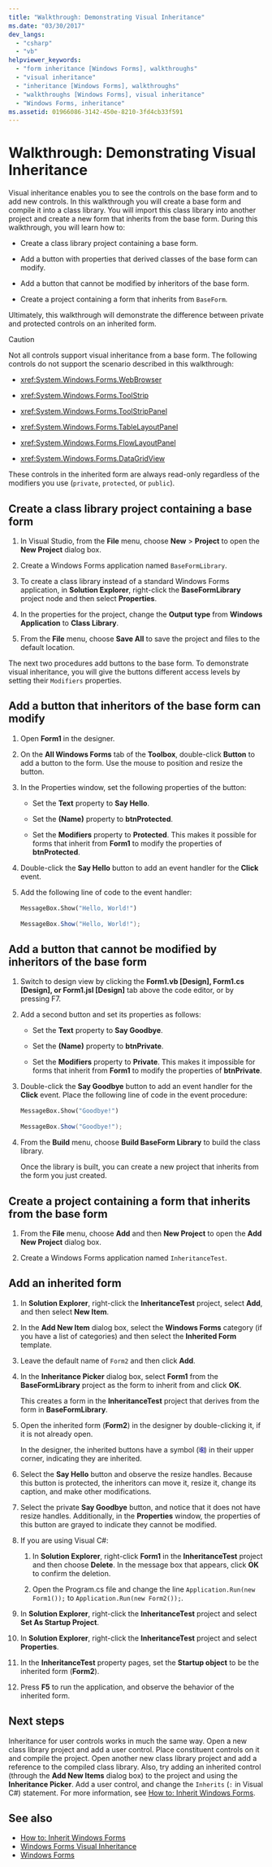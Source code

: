 ```yaml
---
title: "Walkthrough: Demonstrating Visual Inheritance"
ms.date: "03/30/2017"
dev_langs:
  - "csharp"
  - "vb"
helpviewer_keywords:
  - "form inheritance [Windows Forms], walkthroughs"
  - "visual inheritance"
  - "inheritance [Windows Forms], walkthroughs"
  - "walkthroughs [Windows Forms], visual inheritance"
  - "Windows Forms, inheritance"
ms.assetid: 01966086-3142-450e-8210-3fd4cb33f591
---
```

# Walkthrough: Demonstrating Visual Inheritance

Visual inheritance enables you to see the controls on the base form and to add new controls. In this walkthrough you will create a base form and compile it into a class library. You will import this class library into another project and create a new form that inherits from the base form. During this walkthrough, you will learn how to:

- Create a class library project containing a base form.

- Add a button with properties that derived classes of the base form can modify.

- Add a button that cannot be modified by inheritors of the base form.

- Create a project containing a form that inherits from `BaseForm`.

Ultimately, this walkthrough will demonstrate the difference between private and protected controls on an inherited form.

> [!CAUTION]
> Not all controls support visual inheritance from a base form. The following controls do not support the scenario described in this walkthrough:
>
> - <xref:System.Windows.Forms.WebBrowser>
>
> - <xref:System.Windows.Forms.ToolStrip>
>
> - <xref:System.Windows.Forms.ToolStripPanel>
>
> - <xref:System.Windows.Forms.TableLayoutPanel>
>
> - <xref:System.Windows.Forms.FlowLayoutPanel>
>
> - <xref:System.Windows.Forms.DataGridView>
>
> These controls in the inherited form are always read-only regardless of the modifiers you use (`private`, `protected`, or `public`).

## Create a class library project containing a base form

1. In Visual Studio, from the **File** menu, choose **New** > **Project** to open the **New Project** dialog box.

2. Create a Windows Forms application named `BaseFormLibrary`.

3. To create a class library instead of a standard Windows Forms application, in **Solution Explorer**, right-click the **BaseFormLibrary** project node and then select **Properties**.

4. In the properties for the project, change the **Output type** from **Windows Application** to **Class Library**.

5. From the **File** menu, choose **Save All** to save the project and files to the default location.

The next two procedures add buttons to the base form. To demonstrate visual inheritance, you will give the buttons different access levels by setting their `Modifiers` properties.

## Add a button that inheritors of the base form can modify

1. Open **Form1** in the designer.

2. On the **All Windows Forms** tab of the **Toolbox**, double-click **Button** to add a button to the form. Use the mouse to position and resize the button.

3. In the Properties window, set the following properties of the button:

    - Set the **Text** property to **Say Hello**.

    - Set the **(Name)** property to **btnProtected**.

    - Set the **Modifiers** property to **Protected**. This makes it possible for forms that inherit from **Form1** to modify the properties of **btnProtected**.

4. Double-click the **Say Hello** button to add an event handler for the **Click** event.

5. Add the following line of code to the event handler:

    ```vb
    MessageBox.Show("Hello, World!")
    ```

    ```csharp
    MessageBox.Show("Hello, World!");
    ```

## Add a button that cannot be modified by inheritors of the base form

1. Switch to design view by clicking the **Form1.vb [Design], Form1.cs [Design], or Form1.jsl [Design]** tab above the code editor, or by pressing F7.

2. Add a second button and set its properties as follows:

    - Set the **Text** property to **Say Goodbye**.

    - Set the **(Name)** property to **btnPrivate**.

    - Set the **Modifiers** property to **Private**. This makes it impossible for forms that inherit from **Form1** to modify the properties of **btnPrivate**.

3. Double-click the **Say Goodbye** button to add an event handler for the **Click** event. Place the following line of code in the event procedure:

    ```vb
    MessageBox.Show("Goodbye!")
    ```

    ```csharp
    MessageBox.Show("Goodbye!");
    ```

4. From the **Build** menu, choose **Build BaseForm Library** to build the class library.

     Once the library is built, you can create a new project that inherits from the form you just created.

## Create a project containing a form that inherits from the base form

1. From the **File** menu, choose **Add** and then **New Project** to open the **Add New Project** dialog box.

2. Create a Windows Forms application named `InheritanceTest`.

## Add an inherited form

1. In **Solution Explorer**, right-click the **InheritanceTest** project, select **Add**, and then select **New Item**.

2. In the **Add New Item** dialog box, select the **Windows Forms** category (if you have a list of categories) and then select the **Inherited Form** template.

3. Leave the default name of `Form2` and then click **Add**.

4. In the **Inheritance Picker** dialog box, select **Form1** from the **BaseFormLibrary** project as the form to inherit from and click **OK**.

     This creates a form in the **InheritanceTest** project that derives from the form in **BaseFormLibrary**.

5. Open the inherited form (**Form2**) in the designer by double-clicking it, if it is not already open.

    In the designer, the inherited buttons have a symbol (![Screenshot of the Visual Basic inheritance symbol.](./media/walkthrough-demonstrating-visual-inheritance/visual-basic-inheritance-glyph.gif)) in their upper corner, indicating they are inherited.

6. Select the **Say Hello** button and observe the resize handles. Because this button is protected, the inheritors can move it, resize it, change its caption, and make other modifications.

7. Select the private **Say Goodbye** button, and notice that it does not have resize handles. Additionally, in the **Properties** window, the properties of this button are grayed to indicate they cannot be modified.

8. If you are using Visual C#:

    1. In **Solution Explorer**, right-click **Form1** in the **InheritanceTest** project and then choose **Delete**. In the message box that appears, click **OK** to confirm the deletion.

    2. Open the Program.cs file and change the line `Application.Run(new Form1());` to `Application.Run(new Form2());`.

9. In **Solution Explorer**, right-click the **InheritanceTest** project and select **Set As Startup Project**.

10. In **Solution Explorer**, right-click the **InheritanceTest** project and select **Properties**.

11. In the **InheritanceTest** property pages, set the **Startup object** to be the inherited form (**Form2**).

12. Press **F5** to run the application, and observe the behavior of the inherited form.

## Next steps

Inheritance for user controls works in much the same way. Open a new class library project and add a user control. Place constituent controls on it and compile the project. Open another new class library project and add a reference to the compiled class library. Also, try adding an inherited control (through the **Add New Items** dialog box) to the project and using the **Inheritance Picker**. Add a user control, and change the `Inherits` (`:` in Visual C#) statement. For more information, see [How to: Inherit Windows Forms](how-to-inherit-windows-forms.md).

## See also

- [How to: Inherit Windows Forms](how-to-inherit-windows-forms.md)
- [Windows Forms Visual Inheritance](windows-forms-visual-inheritance.md)
- [Windows Forms](../index.md)

